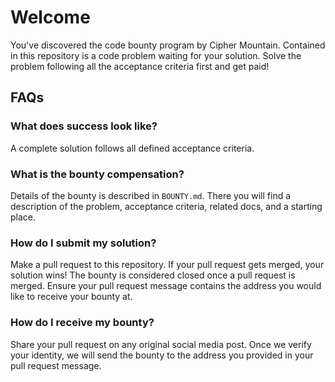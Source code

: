 # Welcome

You've discovered the code bounty program by Cipher Mountain. Contained in this repository is a code problem waiting for your solution. Solve the problem following all the acceptance criteria first and get paid!

## FAQs

### What does success look like?
A complete solution follows all defined acceptance criteria.

### What is the bounty compensation?
Details of the bounty is described in `BOUNTY.md`. There you will find a description of the problem, acceptance criteria, related docs, and a starting place.

### How do I submit my solution?
Make a pull request to this repository. If your pull request gets merged, your solution wins! The bounty is considered closed once a pull request is merged. Ensure your pull request message contains the address you would like to receive your bounty at.

### How do I receive my bounty?
Share your pull request on any original social media post. Once we verify your identity, we will send the bounty to the address you provided in your pull request message.
